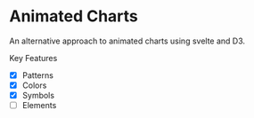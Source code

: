 # Animated Charts

An alternative approach to animated charts using svelte and D3.

Key Features

- [x] Patterns
- [x] Colors
- [x] Symbols
- [ ] Elements
